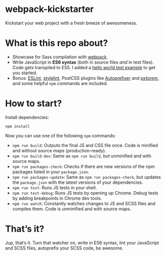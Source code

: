 # webpack-kickstarter

Kickstart your web project with a fresh breeze of awesomeness.

# What is this repo about?

* Showcase for Sass compilation with [webpack](http://webpack.github.io/).
* Write JavaScript in **ES6 syntax** (both in source files *and* in test files). Code gets transpiled to ES5. I added a [hello world test example](https://github.com/isellsoap/webpack-kickstarter/blob/master/test/scripts/hello/index.spec.js) to get you started.
* Bonus: [ESLint](http://eslint.org/), [stylelint](http://stylelint.io/), PostCSS plugins like [Autoprefixer](https://github.com/postcss/autoprefixer) and [pxtorem](https://github.com/cuth/postcss-pxtorem), and some helpful `npm` commands are included.

# How to start?

Install dependencies:

```
npm install
```

Now you can use one of the following `npm` commands:

* `npm run build`: Outputs the final JS and CSS file once. Code is minified and without source maps (production-ready).
* `npm run build-dev`: Same as `npm run build`, but unminified and with source maps.
* `npm run packages-check`: Checks if there are new versions of the npm packages listed in your `package.json`.
* `npm run packages-update`: Same as `npm run packages-check`, but updates the `package.json` with the latest versions of your dependencies.
* `npm run test`: Runs JS tests in your shell.
* `npm run test-debug`: Runs JS tests by opening up Chrome. Debug tests by adding breakpoints in Chrome dev tools.
* `npm run watch`: Constantly watches changes to JS and SCSS files and compiles them. Code is unminified and with source maps.

# That’s it?

Jup, that’s it. Turn that watcher on, write in ES6 syntax, lint your JavaScript and SCSS files, autoprefix your SCSS code, be awesome.
